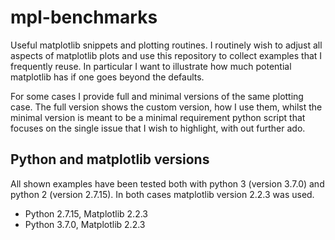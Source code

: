 # mpl-benchmarks
Useful matplotlib snippets and plotting routines.
I routinely wish to adjust all aspects of matplotlib plots and use this repository
to collect examples that I frequently reuse. In particular I want to illustrate
how much potential matplotlib has if one goes beyond the defaults.


For some cases I provide full and minimal versions of the same plotting case.
The full version shows the custom version, how I use them, whilst the minimal
version is meant to be a minimal requirement python script that focuses on
the single issue that I wish to highlight, with out further ado.

## Python and matplotlib versions
All shown examples have been tested both with python 3 (version 3.7.0)
and python 2 (version 2.7.15). In both cases matplotlib
version 2.2.3 was used.
* Python 2.7.15, Matplotlib 2.2.3
* Python 3.7.0,  Matplotlib 2.2.3
